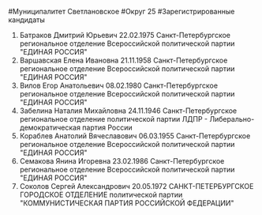 #Муниципалитет
Светлановское
#Округ
25
#Зарегистрированные кандидаты
1. Батраков Дмитрий Юрьевич 22.02.1975
Санкт-Петербургское региональное отделение Всероссийской политической партии "ЕДИНАЯ РОССИЯ"
2. Варшавская Елена Ивановна 21.11.1958
Санкт-Петербургское региональное отделение Всероссийской политической партии "ЕДИНАЯ РОССИЯ"
3. Вилов Егор Анатольевич 08.02.1980
Санкт-Петербургское региональное отделение Всероссийской политической партии "ЕДИНАЯ РОССИЯ"
4. Забелина Наталия Михайловна 24.11.1946
Санкт-Петербургское региональное отделение политической партии ЛДПР - Либерально-демократическая партия России
5. Кораблев Анатолий Вячеславович 06.03.1955
Санкт-Петербургское региональное отделение Всероссийской политической партии "ЕДИНАЯ РОССИЯ"
6. Семакова Янина Игоревна 23.02.1986
Санкт-Петербургское региональное отделение Всероссийской политической партии "ЕДИНАЯ РОССИЯ"
7. Соколов Сергей Александрович 20.05.1972
САНКТ-ПЕТЕРБУРГСКОЕ ГОРОДСКОЕ ОТДЕЛЕНИЕ политической партии "КОММУНИСТИЧЕСКАЯ ПАРТИЯ РОССИЙСКОЙ ФЕДЕРАЦИИ"
